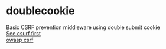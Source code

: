# doublecookie
Basic CSRF prevention middleware using double submit cookie  
[See csurf first](https://github.com/expressjs/csurf)  
[owasp csrf](https://www.owasp.org/index.php/Cross-Site_Request_Forgery_(CSRF)_Prevention_Cheat_Sheet)  